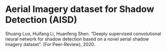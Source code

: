# Aerial Imagery dataset for Shadow Detection (AISD)
Shuang Luo, Huifang Li, Huanfeng Shen. “Deeply supervised convolutional neural network for shadow detection based on a novel aerial shadow imagery dataset”. (For Peer-Review), 2020.
